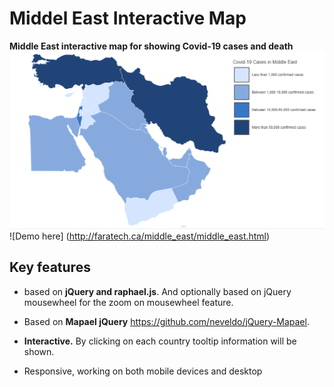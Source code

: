 # Middel East Interactive Map
**Middle East interactive map for showing Covid-19 cases and death**
![Dataviz example](https://github.com/nilouhou/middle_east/blob/master/middle_east_map.png)
![Demo here] (http://faratech.ca/middle_east/middle_east.html)



## Key features

*   based on **jQuery and raphael.js**. And optionally based on jQuery mousewheel for the zoom on mousewheel feature.
*   Based on **Mapael jQuery** https://github.com/neveldo/jQuery-Mapael.

*   **Interactive.** By clicking on each country tooltip information will be shown.
*   Responsive, working on both mobile devices and desktop
